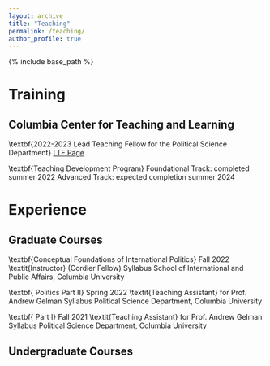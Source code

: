 ```yaml
---
layout: archive
title: "Teaching"
permalink: /teaching/
author_profile: true
---
```

{% include base_path %}

# Training

## Columbia Center for Teaching and Learning

\textbf{2022-2023 Lead Teaching Fellow for the Political Science Department}
[LTF Page](https://ctl.columbia.edu/graduate-instructors/opportunities-for-graduate-students/lead-teaching-fellows/2022-3/)

\textbf{Teaching Development Program}
Foundational Track: completed summer 2022
Advanced Track: expected completion summer 2024

# Experience

## Graduate Courses

\textbf{Conceptual Foundations of International Politics} Fall 2022
\textit{Instructor} (Cordier Fellow)
Syllabus
School of International and Public Affairs, Columbia University

\textbf{ Politics Part II} Spring 2022
\textit{Teaching Assistant} for Prof. Andrew Gelman
Syllabus
Political Science Department, Columbia University

\textbf{ Part I} Fall 2021
\textit{Teaching Assistant} for Prof. Andrew Gelman
Syllabus
Political Science Department, Columbia University

## Undergraduate Courses

